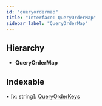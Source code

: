 ```yaml
---
id: "queryordermap"
title: "Interface: QueryOrderMap"
sidebar_label: "QueryOrderMap"
---
```


## Hierarchy

* **QueryOrderMap**

## Indexable

▪ [x: string]: [QueryOrderKeys](../globals.md#queryorderkeys)
